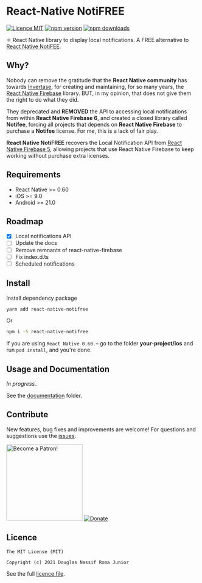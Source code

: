 # React-Native NotiFREE

[![Licence MIT](https://img.shields.io/badge/licence-MIT-blue.svg)](https://github.com/douglasjunior/react-native-notifree/blob/master/LICENSE)
[![npm version](https://img.shields.io/npm/v/react-native-notifree.svg)](https://www.npmjs.com/package/react-native-notifree)
[![npm downloads](https://img.shields.io/npm/dt/react-native-notifree.svg)](#install)

⚛ React Native library to display local notifications. A FREE alternative to [React Native NotiFEE](https://github.com/notifee/react-native-notifee).

## Why?

Nobody can remove the gratitude that the **React Native community** has towards [Invertase](https://github.com/invertase), for creating and maintaining, for so many years, the [React Native Firebase](https://github.com/invertase/react-native-firebase) library. BUT, in my opinion, that does not give them the right to do what they did.

They deprecated and **REMOVED** the API to accessing local notifications from within **React Native Firebase 6**, and created a closed library called **Notifee**, forcing all projects that depends on **React Native Firebase** to purchase a **Notifee** license. For me, this is a lack of fair play. 

**React Native NotiFREE** recovers the Local Notification API from [React Native Firebase 5](https://github.com/douglasjunior/react-native-notifree/tree/react-native-firebase-5), allowing projects that use React Native Firebase to keep working without purchase extra licenses. 

## Requirements

- React Native >= 0.60
- iOS >= 9.0
- Android >= 21.0

## Roadmap

- [x] Local notifications API
- [ ] Update the docs
- [ ] Remove remnants of react-native-firebase 
- [ ] Fix index.d.ts
- [ ] Scheduled notifications

## Install

Install dependency package
```bash
yarn add react-native-notifree
```
Or
```bash
npm i -S react-native-notifree
```

If you are using `React Native 0.60.+` go to the folder **your-project/ios** and run `pod install`, and you're done. 

## Usage and Documentation

*In progress..*

See the [documentation](https://github.com/douglasjunior/react-native-notifree/tree/master/docs) folder. 

## Contribute

New features, bug fixes and improvements are welcome! For questions and suggestions use the [issues](https://github.com/douglasjunior/react-native-notifree/issues).

<a href="https://www.patreon.com/douglasjunior"><img src="http://i.imgur.com/xEO164Z.png" alt="Become a Patron!" width="200" /></a>
[![Donate](https://www.paypalobjects.com/en_US/i/btn/btn_donateCC_LG.gif)](https://paypal.me/douglasnassif)

## Licence

```
The MIT License (MIT)

Copyright (c) 2021 Douglas Nassif Roma Junior
```

See the full [licence file](https://github.com/douglasjunior/react-native-notifree/blob/master/LICENSE).
